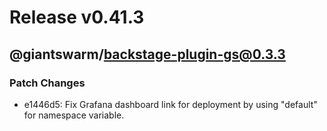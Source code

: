 # Release v0.41.3

## @giantswarm/backstage-plugin-gs@0.3.3

### Patch Changes

- e1446d5: Fix Grafana dashboard link for deployment by using "default" for namespace variable.
